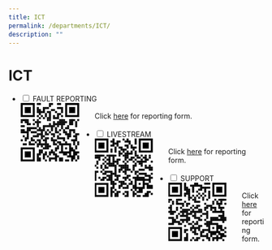 ```yaml
---
title: ICT
permalink: /departments/ICT/
description: ""
---
```

<h1>ICT</h1>
<ul class="jekyllcodex_accordion">
<li>
		<input type="checkbox" id="accordion1">
		<label for="accordion1">FAULT REPORTING</label>
		<div>
			<div style="float: left">
			<img src="/images/Fault-ReportingQR.jpeg" style="width:80%">
			</div>
			<br>Click <a href=" https://forms.gle/oAR4PVwzLxUbWR7QA">here</a> for reporting form.<br><br>
</li>
<li>
			<input type="checkbox" id="accordion2">
			<label for="accordion2">LIVESTREAM</label>
			<div>
				<div style ="float:left">
				<img src="/images/LivestreamQR.jpeg" style="width:80%">
				</div>
				<br>Click <a href=" https://forms.gle/3NUxL5Yv4UsbXTeG7">here</a> for reporting form.<br><br>
</li>
<li>
				<input type="checkbox" id="accordion3">
			<label for="accordion3">SUPPORT</label>
			<div>
				<div style ="float:left">
				<img src="/images/Support-RequestQR.jpeg" style="width:80%">
				</div>
<br>Click <a href=" https://forms.gle/gJxVgh5i7NMVcfZH8">here</a> for reporting form.<br><br>
</li>
</ul>